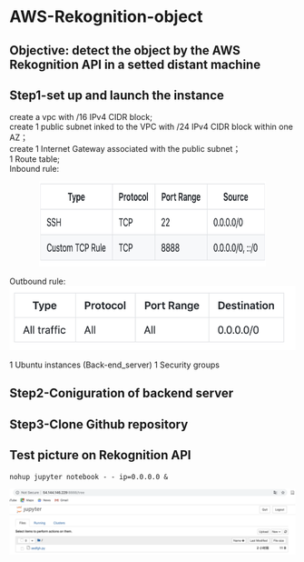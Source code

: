 # AWS-Rekognition-object
## Objective: detect the object by the AWS Rekognition API in a setted distant machine
## Step1-set up and launch the instance
create a vpc with /16 IPv4 CIDR block;  
create 1 public subnet inked to the VPC with /24 IPv4 CIDR block within one AZ；  
create 1 Internet Gateway associated with the public subnet；  
1 Route table;  
Inbound rule:  
<div align=center><img width="400" height="150" src="https://github.com/Jinn42/AWS-Rekognition-object/blob/master/pic/inboundrule.png"/></div>

Outbound rule:  
![](https://github.com/Jinn42/AWS-Rekognition-object/blob/master/pic/outboundrule.png)


1 Ubuntu instances (Back-end_server)
1 Security groups
## Step2-Coniguration of backend server

## Step3-Clone Github repository

## Test picture on Rekognition API 
```
nohup jupyter notebook - - ip=0.0.0.0 &
```
![](https://github.com/Jinn42/AWS_Jupyter/blob/master/openjupyter.png)
